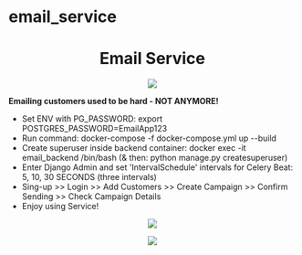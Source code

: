 # email_service

<h1 align="center">Email Service</h1>
<p align="center"><img src="https://img.shields.io/badge/made_by-KD3821-lightblue"></p>

<b>Emailing customers used to be hard - NOT ANYMORE!</b><br>
<ul>
<li>
Set ENV with PG_PASSWORD:   export POSTGRES_PASSWORD=EmailApp123</li>
<li>
Run command: docker-compose -f docker-compose.yml up --build</li>
<li>
Create superuser inside backend container: docker exec -it email_backend /bin/bash (& then: python manage.py createsuperuser)</li>
<li>
Enter Django Admin and set 'IntervalSchedule' intervals for Celery Beat: 5, 10, 30 SECONDS (three intervals)</li>
<li>
Sing-up >> Login >> Add Customers >> Create Campaign >> Confirm Sending >> Check Campaign Details</li>
<li>
Enjoy using Service!</li></ul>


<p align="center"><img src="https://github.com/kd3821/email_service/blob/main/img/email_service.png?raw=true"></p>

<p align="center"><img src="https://github.com/kd3821/email_service/blob/main/img/celery_beat_intervals.png?raw=true"></p>